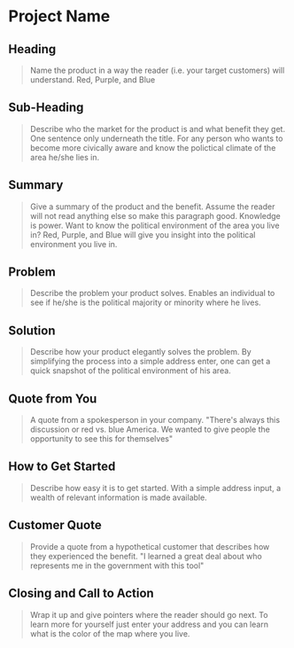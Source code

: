 # Project Name #

<!-- 
> This material was originally posted [here](http://www.quora.com/What-is-Amazons-approach-to-product-development-and-product-management). It is reproduced here for posterities sake.

There is an approach called "working backwards" that is widely used at Amazon. They work backwards from the customer, rather than starting with an idea for a product and trying to bolt customers onto it. While working backwards can be applied to any specific product decision, using this approach is especially important when developing new products or features.

For new initiatives a product manager typically starts by writing an internal press release announcing the finished product. The target audience for the press release is the new/updated product's customers, which can be retail customers or internal users of a tool or technology. Internal press releases are centered around the customer problem, how current solutions (internal or external) fail, and how the new product will blow away existing solutions.

If the benefits listed don't sound very interesting or exciting to customers, then perhaps they're not (and shouldn't be built). Instead, the product manager should keep iterating on the press release until they've come up with benefits that actually sound like benefits. Iterating on a press release is a lot less expensive than iterating on the product itself (and quicker!).

If the press release is more than a page and a half, it is probably too long. Keep it simple. 3-4 sentences for most paragraphs. Cut out the fat. Don't make it into a spec. You can accompany the press release with a FAQ that answers all of the other business or execution questions so the press release can stay focused on what the customer gets. My rule of thumb is that if the press release is hard to write, then the product is probably going to suck. Keep working at it until the outline for each paragraph flows. 

Oh, and I also like to write press-releases in what I call "Oprah-speak" for mainstream consumer products. Imagine you're sitting on Oprah's couch and have just explained the product to her, and then you listen as she explains it to her audience. That's "Oprah-speak", not "Geek-speak".

Once the project moves into development, the press release can be used as a touchstone; a guiding light. The product team can ask themselves, "Are we building what is in the press release?" If they find they're spending time building things that aren't in the press release (overbuilding), they need to ask themselves why. This keeps product development focused on achieving the customer benefits and not building extraneous stuff that takes longer to build, takes resources to maintain, and doesn't provide real customer benefit (at least not enough to warrant inclusion in the press release).
 -->
 
## Heading ##
  > Name the product in a way the reader (i.e. your target customers) will understand.
  Red, Purple, and Blue

## Sub-Heading ##
  > Describe who the market for the product is and what benefit they get. One sentence only underneath the title.
  For any person who wants to become more civically aware and know the polictical climate of the area he/she lies in.

## Summary ##
  > Give a summary of the product and the benefit. Assume the reader will not read anything else so make this paragraph good.
  Knowledge is power. Want to know the political environment of the area you live in?  Red, Purple, and Blue will give you insight into the political environment you live in.

## Problem ##
  > Describe the problem your product solves.
  Enables an individual to see if he/she is the political majority or minority where he lives.

## Solution ##
  > Describe how your product elegantly solves the problem.
  By simplifying the process into a simple address enter, one can get a quick snapshot of the political environment of his area.

## Quote from You ##
  > A quote from a spokesperson in your company.
  "There's always this discussion or red vs. blue America. We wanted to give people the opportunity to see this for themselves"

## How to Get Started ##
  > Describe how easy it is to get started.
  With a simple address input, a wealth of relevant information is made available.

## Customer Quote ##
  > Provide a quote from a hypothetical customer that describes how they experienced the benefit.
  "I learned a great deal about who represents me in the government with this tool"

## Closing and Call to Action ##
  > Wrap it up and give pointers where the reader should go next.
  To learn more for yourself just enter your address and you can learn what is the color of the map where you live.